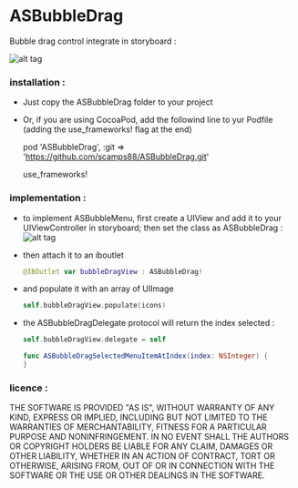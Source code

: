 # ASBubbleDrag

Bubble drag control integrate in storyboard :


![alt tag](https://github.com/scamps88/ASBubbleDrag/blob/master/README/animated.gif)


### installation :

- Just copy the ASBubbleDrag folder to your project
- Or, if you are using CocoaPod, add the followind line to yur Podfile (adding the use_frameworks! flag at the end)

    pod 'ASBubbleDrag', :git => 'https://github.com/scamps88/ASBubbleDrag.git'

    use_frameworks!

### implementation :

- to implement ASBubbleMenu, first create a UIView and add it to your UIViewController in storyboard; then set the class as ASBubbleDrag :
    ![alt tag](https://github.com/scamps88/ASBubbleDrag/blob/master/README/image9.png)
- then attach it to an iboutlet

    ```swift
    @IBOutlet var bubbleDragView : ASBubbleDrag!
    ```
- and populate it with an array of UIImage

    ```swift
    self.bubbleDragView.populate(icons)
    ```

- the ASBubbleDragDelegate protocol will return the index selected :
    ```swift
    self.bubbleDragView.delegate = self

    func ASBubbleDragSelectedMenuItemAtIndex(index: NSInteger) {
    }
    ```

### licence :

THE SOFTWARE IS PROVIDED "AS IS", WITHOUT WARRANTY OF ANY KIND, EXPRESS OR IMPLIED, INCLUDING BUT NOT LIMITED TO THE WARRANTIES OF MERCHANTABILITY, FITNESS FOR A PARTICULAR PURPOSE AND NONINFRINGEMENT. IN NO EVENT SHALL THE AUTHORS OR COPYRIGHT HOLDERS BE LIABLE FOR ANY CLAIM, DAMAGES OR OTHER LIABILITY, WHETHER IN AN ACTION OF CONTRACT, TORT OR OTHERWISE, ARISING FROM, OUT OF OR IN CONNECTION WITH THE SOFTWARE OR THE USE OR OTHER DEALINGS IN THE SOFTWARE.
